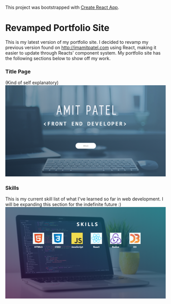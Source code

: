 This project was bootstrapped with [Create React App](https://github.com/facebook/create-react-app).

# Revamped Portfolio Site

This is my latest version of my portfolio site. I decided to revamp my previous version found on http://imamitpatel.com using React, making it easier to update through Reacts' component system. My portfolio site has the following sections below to show off my work.

### Title Page
(Kind of self explanatory)
![TitlePage](https://github.com/AmitP88/Revamped-Portfolio-Site-React/blob/master/TitlePage.png)

### Skills
This is my current skill list of what I've learned so far in web development. I will be expanding this section for the indefinite future :)
![Skills](https://github.com/AmitP88/Revamped-Portfolio-Site-React/blob/master/Skills.png)
